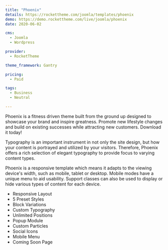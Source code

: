 ```yaml
---
title: "Phoenix"
details: https://rockettheme.com/joomla/templates/phoenix
demo: https://demo.rockettheme.com/live/joomla/phoenix
date: 2020-06-02

cms: 
  - Joomla
  - Wordpress

provider: 
  - RocketTheme

theme_framework: Gantry

pricing:
  - Paid

tags:
  - Business
  - Neutral

---
```


Phoenix is a fitness driven theme built from the ground up designed to showcase your brand and inspire greatness. Promote new lifestyle changes and build on existing successes while attracting new customers. Download it today!

Typography is an important instrument in not only the site design, but how your content is portrayed and utilized by your visitors. Therefore, Phoenix offers a rich selection of elegant typography to provide focus to varying content types.

Phoenix is a responsive template which means it adapts to the viewing device's width, such as mobile, tablet or desktop. Mobile modes have a unique menu to aid usability. Support classes can also be used to display or hide various types of content for each device.

* Responsive Layout
* 5 Preset Styles
* Block Variations
* Custom Typography
* Unlimited Positions
* Popup Module
* Custom Particles
* Social Icons
* Mobile Menu
* Coming Soon Page
